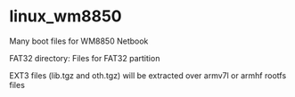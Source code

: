 # linux_wm8850
Many boot files for WM8850 Netbook

  FAT32 directory: Files for FAT32 partition


  EXT3 files (lib.tgz and oth.tgz) will be extracted over armv7l or armhf rootfs files
